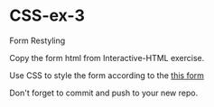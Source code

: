 # CSS-ex-3

Form Restyling

Copy the form html from Interactive-HTML exercise.


Use CSS to style the form according to the [this form](/form.png)

Don't forget to commit and push to your new repo.

